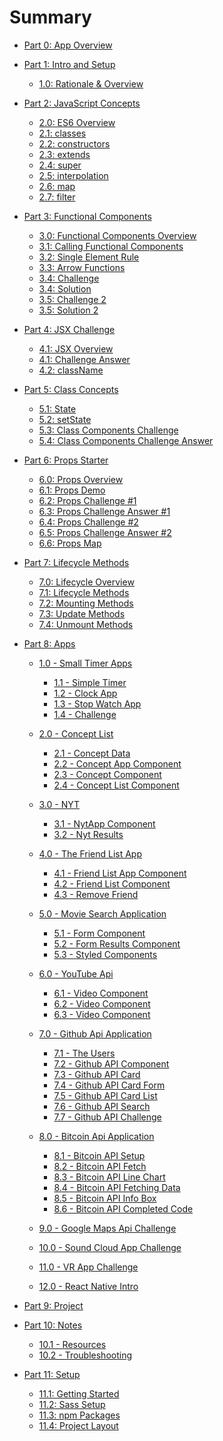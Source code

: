 # Summary
* [Part 0: App Overview](README.md)

* [Part 1: Intro and Setup]()
    * [1.0: Rationale & Overview](site/1.0-ReactRationale.md)

* [Part 2: JavaScript Concepts]()
    * [2.0: ES6 Overview](concepts/4-JavaScript-Concepts/4.0-Class-Components.md)
    * [2.1: classes](concepts/4-JavaScript-Concepts/4.1-ES6-Classes.md)
    * [2.2: constructors](concepts/4-JavaScript-Concepts/4.2-constructors.md)
    * [2.3: extends](concepts/4-JavaScript-Concepts/4.3-extends.md)
    * [2.4: super](concepts/4-JavaScript-Concepts/4.4-super.md)
    * [2.5: interpolation](concepts/4-JavaScript-Concepts/4.5-interpolation.md)
    * [2.6: map](concepts/4-JavaScript-Concepts/4.6-map.md)
    * [2.7: filter](concepts/4-JavaScript-Concepts/4.7-filter.md)

* [Part 3: Functional Components]()
    * [3.0: Functional Components Overview](concepts/2-Functional-Components/2.0-Functional-Components.md)
    * [3.1: Calling Functional Components](concepts/2-Functional-Components/2.1-Functional-Component-Calling.md)
    * [3.2: Single Element Rule](concepts/2-Functional-Components/2.2-Functional-Component-Single-Element-Rule.md)
    * [3.3: Arrow Functions](concepts/2-Functional-Components/2.3-Functional-Component-Arrow-Functions.md)
    * [3.4: Challenge](concepts/2-Functional-Components/2.4-Functional-Component-Challenge.md)
    * [3.4: Solution](concepts/2-Functional-Components/2.4-Functional-Component-ChallengeAnswer.md)
    * [3.5: Challenge 2](concepts/2-Functional-Components/2.5-Functional-Component-Challenge2.md)
    * [3.5: Solution 2](concepts/2-Functional-Components/2.5-Functional-Component-Challenge2Answer.md)

* [Part 4: JSX Challenge]()
    * [4.1: JSX Overview](concepts/3-JSX/3.0-JSX-Challenge.md)
    * [4.1: Challenge Answer](concepts/3-JSX/3.1-JSX-Challenge-Answer.md)
    * [4.2: className](concepts/3-JSX/3.2-JSX-className.md)

* [Part 5: Class Concepts]()
    * [5.1: State](concepts/4-ClassComponents/1.1-ClassComponent_State_Simple.md)
    * [5.2: setState](concepts/4-ClassComponents/1.2-ClassComponent_setState_Counter.md)
    * [5.3: Class Components Challenge](concepts/4-ClassComponents/1.3-ClassComponent_State_Challenge.md)
    * [5.4: Class Components Challenge Answer](concepts/4-ClassComponents/1.3-ClassComponent_State_Challenge_Answer.md)

* [Part 6: Props Starter]()
    * [6.0: Props Overview](concepts/5-props/6.0-props_starter.md)
    * [6.1: Props Demo](concepts/5-props/6.1-props_demo.md)
    * [6.2: Props Challenge #1](concepts/5-props/6.2-props-challenge.md)
    * [6.3: Props Challenge Answer #1](concepts/5-props/6.3-props-challenge-answer.md)
    * [6.4: Props Challenge #2](concepts/5-props/6.4-props-challenge-2.md)
    * [6.5: Props Challenge Answer #2](concepts/5-props/6.5-props-challenge-answer-2.md)
    * [6.6: Props Map](concepts/5-props/6.6-props-map.md)

* [Part 7: Lifecycle Methods]()
    * [7.0: Lifecycle Overview](concepts/6-Lifecycle/6.0-lifecycle-methods-overview.md)
    * [7.1: Lifecycle Methods](concepts/6-Lifecycle/6.1-lifecycle-methods.md)
    * [7.2: Mounting Methods](concepts/6-Lifecycle/6.2-birth-methods.md)
    * [7.3: Update Methods](concepts/6-Lifecycle/6.3-update-methods.md)
    * [7.4: Unmount Methods](concepts/6-Lifecycle/6.4-unmount-methods.md)

* [Part 8: Apps](apps/00-apps-overview/0.0-apps.md)
    * [1.0 - Small Timer Apps](apps/01-timer-apps/1.0-timer-apps.md)
        * [1.1 - Simple Timer](apps/01-timer-apps/1.1-simple-timer.md)
        * [1.2 - Clock App ](apps/01-timer-apps/1.2-clock-app.md)
        * [1.3 - Stop Watch App ](apps/01-timer-apps/1.3-stop-watch-app.md)
        * [1.4 - Challenge ](apps/01-timer-apps/1.4-timer-challenge.md)
    * [2.0 - Concept List ](apps/02-concept-list/2.0-concept-list-app.md)
        * [2.1 - Concept Data](apps/02-concept-list/2.1-concepts-data.md)
        * [2.2 - Concept App Component](apps/02-concept-list/2.2-concept-list-app.md)
        * [2.3 - Concept Component](apps/02-concept-list/2.3-concept.md)
        * [2.4 - Concept List Component](apps/02-concept-list/2.4-concept-list.md)
    * [3.0 - NYT](apps/12-nyt-rewrite-app/1.0-nyt-intro.md)
        * [3.1 - NytApp Component](apps/12-nyt-rewrite-app/1.1-nyt-app.md)
        * [3.2 - Nyt Results](apps/12-nyt-rewrite-app/1.2-nyt-results.md)
    * [4.0 - The Friend List App ](apps/03-friend-list-app/3.0-friend-list-overview.md)
        * [4.1 - Friend List App Component](apps/03-friend-list-app/3.1-friend-list-app-component.md)
        * [4.2 - Friend List Component](apps/03-friend-list-app/3.2-friend-list.md)
        * [4.3 - Remove Friend](apps/03-friend-list-app/3.3-remove-friends.md)
    * [5.0 - Movie Search Application ](apps/04-movie-app/4.0-movie-search-app.md)
        * [5.1 - Form Component ](apps/04-movie-app/4.1-movie-form.md)
        * [5.2 - Form Results Component ](apps/04-movie-app/4.2-movie-form-results.md)
        * [5.3 - Styled Components ](apps/04-movie-app/4.3-movie-styled-components.md)
    * [6.0 - YouTube Api ](apps/05-youtube-app/5.0-youtube-api.md)
        * [6.1 - Video Component](apps/05-youtube-app/5.1-video.md)
        * [6.2 - Video Component](apps/05-youtube-app/5.2-search-bar.md)
        * [6.3 - Video Component](apps/05-youtube-app/5.3-video-detail.md)
    * [7.0 - Github Api Application](apps/06-github-app/6.0-github-api-app.md)
        * [7.1 - The Users](apps/06-github-app/6.1-github-api-users.md)
        * [7.2 - Github API Component](apps/06-github-app/6.2-github-api-githubapp.md)
        * [7.3 - Github API Card](apps/06-github-app/6.3-github-api-card.md)
        * [7.4 - Github API Card Form](apps/06-github-app/6.4-github-api-cardform.md)
        * [7.5 - Github API Card List](apps/06-github-app/6.5-github-api-cardlist.md)
        * [7.6 - Github API Search](apps/06-github-app/6.6-github-api-search.md)
        * [7.7 - Github API Challenge](apps/06-github-app/6.7-github-api-challenge.md)

    * [8.0 - Bitcoin Api Application ](apps/07-bitcoin-app/7.0-bitcoin-api-app.md)
        * [8.1 - Bitcoin API Setup](apps/07-bitcoin-app/7.1-bitcoin-api-setup.md)
        * [8.2 - Bitcoin API Fetch](apps/07-bitcoin-app/7.2-bitcoin-api-fetch.md)
        * [8.3 - Bitcoin API Line Chart](apps/07-bitcoin-app/7.3-bitcoin-api-linechart.md)
        * [8.4 - Bitcoin API Fetching Data](apps/07-bitcoin-app/7.4-bitcoin-api-fetchingData.md)
        * [8.5 - Bitcoin API Info Box](apps/07-bitcoin-app/7.5-bitcoin-api-infobox.md)
        * [8.6 - Bitcoin API Completed Code](apps/07-bitcoin-app/7.6-bitcoin-api-completedCode.md)

    * [9.0 - Google Maps Api Challenge](apps/08-google-maps-app/8.0-google-maps-api.md)
    * [10.0 - Sound Cloud App Challenge](apps/09-music-app/9.0-music-app-challenge.md)
    * [11.0 - VR App Challenge](apps/10-vr-app/10.0-vr-app.md)
    * [12.0 - React Native Intro](apps/11-react-native-app/11.0-react-native-app.md)

* [Part 9: Project](project/01-capstone-project.md)

* [Part 10: Notes]()
   * [10.1 - Resources](99-Resources.md)
   * [10.2 - Troubleshooting](99-ErrorHandling.md)

* [Part 11: Setup]()
    * [11.1: Getting Started](site/1.1-GettingStarted.md)
    * [11.2: Sass Setup](site/1.2-Sass-Setup.md)
    * [11.3: npm Packages](site/1.3-npm-Packages.md)
    * [11.4: Project Layout](site/1.4-Project-Layout.md)